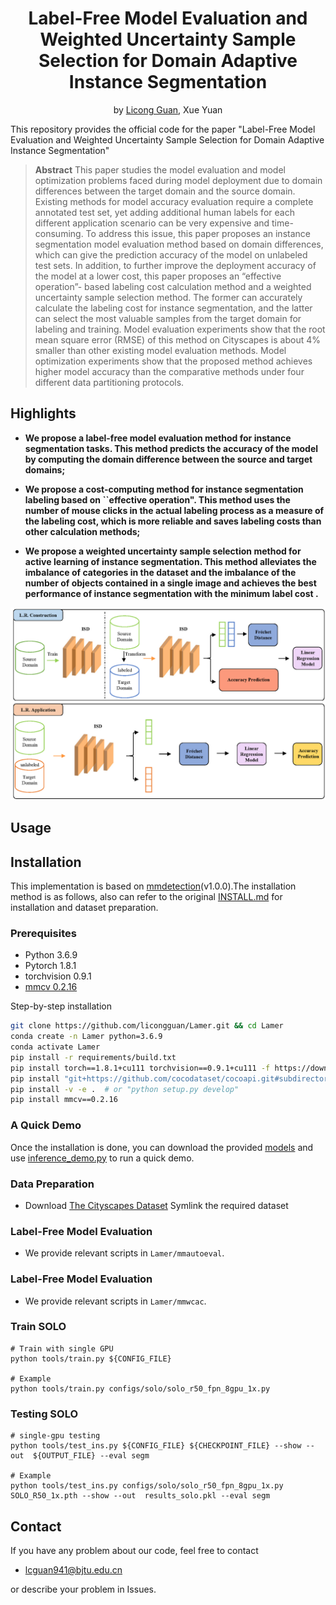 <div align="center"> 

# Label-Free Model Evaluation and Weighted Uncertainty Sample Selection for Domain Adaptive Instance Segmentation
by [Licong Guan](https://licongguan.github.io/), Xue Yuan

</div>

This repository provides the official code for the paper "Label-Free Model Evaluation and Weighted Uncertainty Sample Selection for Domain Adaptive Instance Segmentation"

> **Abstract** 
This paper studies the model evaluation and model optimization problems faced
during model deployment due to domain differences between the target domain
and the source domain. Existing methods for model accuracy evaluation require
a complete annotated test set, yet adding additional human labels for each different
application scenario can be very expensive and time-consuming. To address
this issue, this paper proposes an instance segmentation model evaluation
method based on domain differences, which can give the prediction accuracy of
the model on unlabeled test sets. In addition, to further improve the deployment
accuracy of the model at a lower cost, this paper proposes an “effective operation”-
based labeling cost calculation method and a weighted uncertainty sample selection
method. The former can accurately calculate the labeling cost for instance
segmentation, and the latter can select the most valuable samples from the target
domain for labeling and training. Model evaluation experiments show that the root
mean square error (RMSE) of this method on Cityscapes is about 4% smaller than
other existing model evaluation methods. Model optimization experiments show
that the proposed method achieves higher model accuracy than the comparative
methods under four different data partitioning protocols.

## Highlights

- **We propose a label-free model evaluation method for instance segmentation tasks. This method predicts the accuracy of the model by computing the domain difference between the source and target domains;** 

- **We propose a cost-computing method for instance segmentation labeling based on ``effective operation". This method uses the number of mouse clicks in the actual labeling process as a measure of the labeling cost, which is more reliable and saves labeling costs than other calculation methods;** 

- **We propose a weighted uncertainty sample selection method for active learning of instance segmentation. This method alleviates the imbalance of categories in the dataset and the imbalance of the number of objects contained in a single image and achieves the best performance of instance segmentation with the minimum label cost .** 

![image](./img/pipeline.png)

## Usage

## Installation

This implementation is based on [mmdetection](https://github.com/open-mmlab/mmdetection)(v1.0.0).The installation method is as follows, also can refer to the original [INSTALL.md](docs/INSTALL.md) for installation and dataset preparation.

### Prerequisites
- Python 3.6.9
- Pytorch 1.8.1
- torchvision 0.9.1
- [mmcv 0.2.16](https://github.com/open-mmlab/mmcv/tree/v0.2.16)

Step-by-step installation

```bash
git clone https://github.com/licongguan/Lamer.git && cd Lamer
conda create -n Lamer python=3.6.9
conda activate Lamer
pip install -r requirements/build.txt
pip install torch==1.8.1+cu111 torchvision==0.9.1+cu111 -f https://download.pytorch.org/whl/torch_stable.html
pip install "git+https://github.com/cocodataset/cocoapi.git#subdirectory=PythonAPI" 
pip install -v -e .  # or "python setup.py develop"
pip install mmcv==0.2.16
```
### A Quick Demo

Once the installation is done, you can download the provided [models](https://cloudstor.aarnet.edu.au/plus/s/dXz11J672ax0Z1Q/download) and use [inference_demo.py](demo/inference_demo.py) to run a quick demo.

### Data Preparation

- Download [The Cityscapes Dataset](https://www.cityscapes-dataset.com/)
Symlink the required dataset

### Label-Free Model Evaluation

- We provide relevant scripts in `Lamer/mmautoeval`.


### Label-Free Model Evaluation

- We provide relevant scripts in `Lamer/mmwcac`.

### Train SOLO

```shell
# Train with single GPU
python tools/train.py ${CONFIG_FILE}

# Example
python tools/train.py configs/solo/solo_r50_fpn_8gpu_1x.py
```

### Testing SOLO

```shell
# single-gpu testing
python tools/test_ins.py ${CONFIG_FILE} ${CHECKPOINT_FILE} --show --out  ${OUTPUT_FILE} --eval segm

# Example
python tools/test_ins.py configs/solo/solo_r50_fpn_8gpu_1x.py  SOLO_R50_1x.pth --show --out  results_solo.pkl --eval segm
```


## Contact

If you have any problem about our code, feel free to contact

- [lcguan941@bjtu.edu.cn](lcguan941@bjtu.edu.cn)

or describe your problem in Issues.